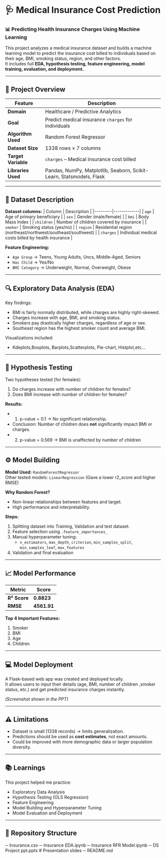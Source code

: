 # 🩺 Medical Insurance Cost Prediction

### 📊 Predicting Health Insurance Charges Using Machine Learning  

This project analyzes a medical insurance dataset and builds a machine learning model to predict the insurance cost billed to individuals based on their age, BMI, smoking status, region, and other factors.  
It includes full **EDA, hypothesis testing, feature engineering, model training, evaluation, and deployment.**

---

## 🧠 Project Overview

| Feature | Description |
|----------|-------------|
| **Domain** | Healthcare / Predictive Analytics |
| **Goal** | Predict medical insurance `charges` for individuals |
| **Algorithm Used** | Random Forest Regressor |
| **Dataset Size** | 1338 rows × 7 columns |
| **Target Variable** | `charges` – Medical insurance cost billed |
| **Libraries Used** | Pandas, NumPy, Matplotlib, Seaborn, Scikit-Learn, Statsmodels, Flask |

---

## 🧾 Dataset Description

**Dataset columns:**
| Column | Description |
|---------|-------------|
| `age` | Age of primary beneficiary |
| `sex` | Gender (male/female) |
| `bmi` | Body Mass Index |
| `children` | Number of children covered by insurance |
| `smoker` | Smoking status (yes/no) |
| `region` | Residential region (northeast/northwest/southeast/southwest) |
| `charges` | Individual medical costs billed by health insurance |

**Feature Engineering:**
- `Age Group` → Teens, Young Adults, Uncs, Middle-Aged, Seniors  
- `Has Child` → Yes/No  
- `BMI Category` → Underweight, Normal, Overweight, Obese  

---

## 🔍 Exploratory Data Analysis (EDA)

Key findings:
- BMI is fairly normally distributed, while charges are highly right-skewed.  
- Charges increase with age, BMI, and smoking status.  
- Smokers pay drastically higher charges, regardless of age or sex.  
- Southeast region has the highest smoker count and average BMI.  

Visualizations included:
- Kdeplots,Boxplots, Barplots,Scatterplots, Pie-chart, Histplot,etc...

---

## 🧪 Hypothesis Testing

Two hypotheses tested (for females):
1. Do charges increase with number of children for females?  
2. Does BMI increase with number of children for females?  

**Results:**

- 1) p-value = 0.1 → No significant relationship.  
- Conclusion: Number of children does **not** significantly impact BMI or charges.  
- 2) p-value = 0.569 -> BMI is unaffected by number of children
---

## ⚙️ Model Building

**Model Used:** `RandomForestRegressor`  
Other tested models: `LinearRegression` (Gave a lower r2_score and higher RMSE)  

**Why Random Forest?**
- Non-linear relationships between features and target.  
- High performance and interpretability.

**Steps:**
1. Splitting dataset into Training, Validation and test dataset.
2. Feature selection using `.feature_importances_`
3. Manual hyperparameter tuning:
   - `n_estimators`, `max_depth`, `criterion`, `min_samples_split`, `min_samples_leaf`, `max_features`
4. Validation and final evaluation  

---

## 📈 Model Performance

| Metric | Score |
|--------|--------|
| **R² Score** | **0.8823** |
| **RMSE** | **4561.91** |

**Top 4 Important Features:**
1. Smoker  
2. BMI  
3. Age  
4. Children

---

## 💻 Model Deployment

A Flask-based web app was created and deployed locally.  
It allows users to input their details (age, BMI, number of children ,smoker status, etc.) and get predicted insurance charges instantly.

*(Screenshot shown in the PPT)*

---

## ⚠️ Limitations

- Dataset is small (1338 records) → limits generalization.  
- Predictions should be used as **cost estimates**, not exact amounts.  
- Could be improved with more demographic data or larger population diversity.

---

## 📚 Learnings

This project helped me practice:
- Exploratory Data Analysis  
- Hypothesis Testing (OLS Regression)  
- Feature Engineering  
- Model Building and Hyperparameter Tuning  
- Model Evaluation and Deployment  

---

## 📁 Repository Structure
─ Insurance.csv
─ Insurance EDA.ipynb
─ Insurance RFR Model.ipynb
─ DS Project ppt.pptx # Presentation slides
─ README.md
